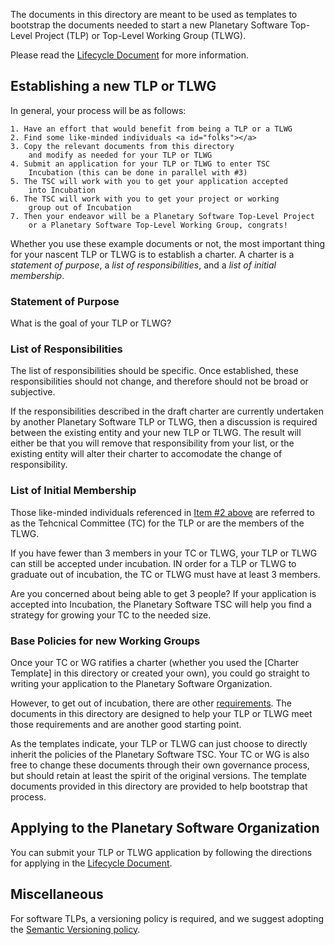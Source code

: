 The documents in this directory are meant to be used as templates
to bootstrap the documents needed to start a new Planetary Software
Top-Level Project (TLP) or Top-Level Working Group (TLWG).

Please read the [Lifecycle Document][lifecycle] for more 
information.

## Establishing a new TLP or TLWG

In general, your process will be as follows:

	1. Have an effort that would benefit from being a TLP or a TLWG
	2. Find some like-minded individuals <a id="folks"></a>
	3. Copy the relevant documents from this directory 
		and modify as needed for your TLP or TLWG
	4. Submit an application for your TLP or TLWG to enter TSC 
		Incubation (this can be done in parallel with #3)
	5. The TSC will work with you to get your application accepted
		into Incubation
	6. The TSC will work with you to get your project or working
		group out of Incubation
	7. Then your endeavor will be a Planetary Software Top-Level Project
		or a Planetary Software Top-Level Working Group, congrats!

Whether you use these example documents or not, the most important
thing for your nascent TLP or TLWG is to establish a charter.  A
charter is a *statement of purpose*, a *list of responsibilities*,
and a *list of initial membership*.

### Statement of Purpose

What is the goal of your TLP or TLWG?


### List of Responsibilities

The list of responsibilities should be specific. Once established,
these responsibilities should not change, and therefore should not
be broad or subjective. 

If the responsibilities described in the draft charter are currently
undertaken by another Planetary Software TLP or TLWG, then a
discussion is required between the existing entity and your new
TLP or TLWG.  The result will either be that you will
remove that responsibility from your list, or the existing entity
will alter their charter to accomodate the change of responsibility.


### List of Initial Membership

Those like-minded individuals referenced in [Item #2 above](#folks) are 
referred to as the Tehcnical Committee (TC) for the TLP or are the members
of the TLWG.

If you have fewer than 3 members in your TC or TLWG, your TLP or TLWG
can still be accepted under incubation.  IN order for a TLP or TLWG
to graduate out of incubation, the TC or TLWG must have at least 3
members.

Are you concerned about being able to get 3 people?  If your
application is accepted into Incubation, the Planetary Software TSC
will help you find a strategy for growing your TC to the needed
size.


### Base Policies for new Working Groups

Once your TC or WG ratifies a charter (whether you used the [Charter
Template] in this directory or created your own), you could go
straight to writing your application to the Planetary Software
Organization.

However, to get out of incubation, there are other [requirements](reqs).
The documents in this directory are designed to help your TLP or 
TLWG meet those requirements and are another good starting point.

As the templates indicate, your TLP or TLWG can just choose to
directly inherit the policies of the Planetary Software TSC.  Your
TC or WG is also free to change these documents through their own governance
process, but should retain at least the spirit of the original
versions. The template documents provided in this directory are
provided to help bootstrap that process.


## Applying to the Planetary Software Organization

You can submit your TLP or TLWG application by following the directions
for applying in the [Lifecycle Document][lifecycle].


## Miscellaneous

For software TLPs, a versioning policy is required, and we suggest
adopting the [Semantic Versioning policy](https://semver.org).


[lifecycle]: ../Lifecycle.md
[reqs]: ../Lifecycle.md#Top-Level-Project-and-Working-Group-Requirements
